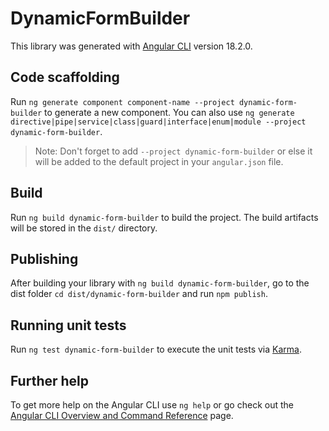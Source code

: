 # DynamicFormBuilder

This library was generated with [Angular CLI](https://github.com/angular/angular-cli) version 18.2.0.

## Code scaffolding

Run `ng generate component component-name --project dynamic-form-builder` to generate a new component. You can also use `ng generate directive|pipe|service|class|guard|interface|enum|module --project dynamic-form-builder`.
> Note: Don't forget to add `--project dynamic-form-builder` or else it will be added to the default project in your `angular.json` file. 

## Build

Run `ng build dynamic-form-builder` to build the project. The build artifacts will be stored in the `dist/` directory.

## Publishing

After building your library with `ng build dynamic-form-builder`, go to the dist folder `cd dist/dynamic-form-builder` and run `npm publish`.

## Running unit tests

Run `ng test dynamic-form-builder` to execute the unit tests via [Karma](https://karma-runner.github.io).

## Further help

To get more help on the Angular CLI use `ng help` or go check out the [Angular CLI Overview and Command Reference](https://angular.dev/tools/cli) page.
